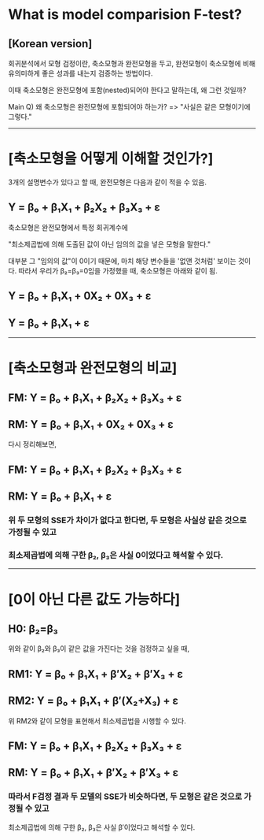# What is model comparision F-test?
 
[Korean version]
---
회귀분석에서 모형 검정이란, 
축소모형과 완전모형을 두고, 완전모형이 축소모형에 비해 유의미하게 좋은 성과를 내는지 검증하는 방법이다. 

이때 축소모형은 완전모형에 포함(nested)되어야 한다고 말하는데, 왜 그런 것일까?

Main Q) 왜 축소모형은 완전모형에 포함되어야 하는가? 
=> "사실은 같은 모형이기에 그렇다."

---
# [축소모형을 어떻게 이해할 것인가?]

3개의 설명변수가 있다고 할 때, 완전모형은 다음과 같이 적을 수 있음.

## Y = β₀ + β₁X₁ + β₂X₂ + β₃X₃ + ε

축소모형은 완전모형에서 특정 회귀계수에 

"최소제곱법에 의해 도출된 값이 아닌 임의의 값을 넣은 모형을 말한다."

대부분 그 "임의의 값"이 0이기 때문에, 마치 해당 변수들을 '없앤 것처럼' 보이는 것이다.
따라서 우리가 β₂=β₃=0임을 가정했을 때, 축소모형은 아래와 같이 됨.

## Y = β₀ + β₁X₁ + 0X₂ + 0X₃ + ε
## Y = β₀ + β₁X₁ + ε
---
# [축소모형과 완전모형의 비교]

## FM: Y = β₀ + β₁X₁ + β₂X₂ + β₃X₃ + ε
## RM: Y = β₀ + β₁X₁ + 0X₂ + 0X₃ + ε

다시 정리해보면,

## FM: Y = β₀ + β₁X₁ + β₂X₂ + β₃X₃ + ε
## RM: Y = β₀ + β₁X₁ + ε

### 위 두 모형의 SSE가 차이가 없다고 한다면, 두 모형은 사실상 같은 것으로 가정될 수 있고
### 최소제곱법에 의해 구한 β₂, β₃은 사실 0이었다고 해석할 수 있다.
---
# [0이 아닌 다른 값도 가능하다]

## H0: β₂=β₃

위와 같이 β₂와 β₃이 같은 값을 가진다는 것을 검정하고 싶을 때, 

## RM1: Y = β₀ + β₁X₁ + β′X₂ + β′X₃ + ε
## RM2: Y = β₀ + β₁X₁ + β′(X₂+X₃) + ε

위 RM2와 같이 모형을 표현해서 최소제곱법을 시행할 수 있다. 

## FM: Y = β₀ + β₁X₁ + β₂X₂ + β₃X₃ + ε
## RM: Y = β₀ + β₁X₁ + β′X₂ + β′X₃ + ε

### 따라서 F검정 결과 두 모델의 SSE가 비슷하다면, 두 모형은 같은 것으로 가정될 수 있고
최소제곱법에 의해 구한 β₂, β₃은 사실 β′이었다고 해석할 수 있다.

